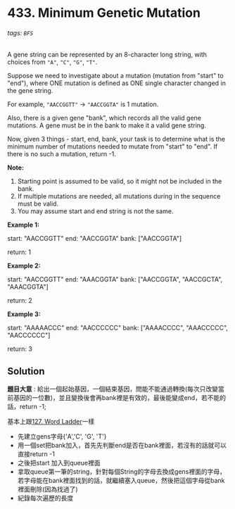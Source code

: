 # 433. Minimum Genetic Mutation

###### tags: `BFS`

A gene string can be represented by an 8-character long string, with choices from `"A"`, `"C"`, `"G"`, `"T"`.

Suppose we need to investigate about a mutation (mutation from "start" to "end"), where ONE mutation is defined as ONE single character changed in the gene string.

For example, `"AACCGGTT"` -> `"AACCGGTA"` is 1 mutation.

Also, there is a given gene "bank", which records all the valid gene mutations. A gene must be in the bank to make it a valid gene string.

Now, given 3 things - start, end, bank, your task is to determine what is the minimum number of mutations needed to mutate from "start" to "end". If there is no such a mutation, return -1.

**Note:**

1.  Starting point is assumed to be valid, so it might not be included in the bank.
2.  If multiple mutations are needed, all mutations during in the sequence must be valid.
3.  You may assume start and end string is not the same.

**Example 1:**

start: "AACCGGTT"
end:   "AACCGGTA"
bank: \["AACCGGTA"\]

return: 1

**Example 2:**

start: "AACCGGTT"
end:   "AAACGGTA"
bank: \["AACCGGTA", "AACCGCTA", "AAACGGTA"\]

return: 2

**Example 3:**

start: "AAAAACCC"
end:   "AACCCCCC"
bank: \["AAAACCCC", "AAACCCCC", "AACCCCCC"\]

return: 3

## Solution

**題目大意** : 給出一個起始基因，一個結束基因，問能不能通過轉換(每次只改變當前基因的一位數)，並且變換後會再bank裡是有效的，最後能變成end，若不能的話，return -1;   

基本上跟[127. Word Ladder]()一樣


- 先建立gens字母{'A','C', 'G', 'T'}
- 用一個set把bank加入，首先先判斷end是否在bank裡面，若沒有的話就可以直接return -1
- 之後把start 加入到queue裡面
- 拿取queue第一筆的string，針對每個String的字母去換成gens裡面的字母，若字母能在bank裡面找到的話，就繼續塞入queue，然後把這個字母從bank裡面刪除(因為找過了)
- 紀錄每次遍歷的長度


